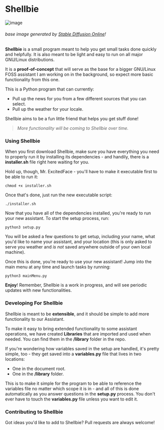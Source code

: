 # Shellbie

![image](https://user-images.githubusercontent.com/35274771/202141256-06e59281-7b1e-42d2-9c86-0490c5a6457f.png)
###### base image generated by [Stable Diffusion Online](https://stablediffusionweb.com)!

**Shellbie** is a small program meant to help you get small tasks done quickly and helpfully. It is also meant to be light and easy to run on all major GNU/Linux distributions.

It is a **proof-of-concept** that will serve as the base for a bigger GNU/Linux FOSS assistant I am working on in the background, so expect more basic functionality from this one. 

This is a Python program that can currently: 

- Pull up the news for you from a few different sources that you can select. 
- Pull up the weather for your locale. 

Shellbie aims to be a fun little friend that helps you get stuff done!

> *More functionality will be coming to Shellbie over time.*

### Using Shellbie

When you first download Shellbie, make sure you have everything you need to properly run it by installing its dependencies - and handily, there is a **installer.sh** file right here waiting for you.

Hold up, though, Mr. ExcitedFace - you'll have to make it executable first to be able to run it: 

`chmod +x installer.sh`

Once that's done, just run the new executable script: 

`./installer.sh`

Now that you have all of the dependencies installed, you're ready to run your new assistant. To start the setup process, run: 

`python3 setup.py`

You will be asked a few questions to get setup, including your name, what you'd like to name your assistant, and your location (this is only asked to serve you weather and *is not* saved anywhere outside of your own local machine). 

Once this is done, you're ready to use your new assistant! Jump into the main menu at any time and launch tasks by running: 

`python3 mainMenu.py`

**Enjoy**! Remember, Shellbie is a work in progress, and will see periodic updates with new functionalities.

### Developing For Shellbie

Shellbie is meant to be **extensible**, and it should be simple to add more functionality to our Assistant.

To make it easy to bring extended functionality to some assistant operations, we have created **Libraries** that are imported and used when needed. You can find them in the **/library** folder in the repo. 

If you're wondering how variables saved in the setup are handled, it's pretty simple, too - they get saved into a **variables.py** file that lives in two locations: 

- One in the document root. 
- One in the **/library** folder.

This is to make it simple for the program to be able to reference the variables file no matter which scope it is in - and all of this is done automatically as you answer questions in the **setup.py** process. You don't ever have to touch the **variables.py** file unless you want to edit it. 

### Contributing to Shellbie

Got ideas you'd like to add to Shellbie? Pull requests are always welcome!
